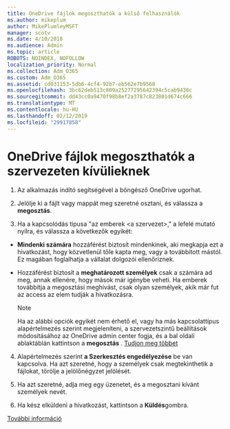 ```yaml
---
title: OneDrive fájlok megoszthatók a külső felhasználók
ms.author: mikeplum
author: MikePlumleyMSFT
manager: scotv
ms.date: 4/10/2018
ms.audience: Admin
ms.topic: article
ROBOTS: NOINDEX, NOFOLLOW
localization_priority: Normal
ms.collection: Adm_O365
ms.custom: Adm_O365
ms.assetid: cd031153-5db6-4cf4-92b7-eb562e7b9568
ms.openlocfilehash: 3bc62deb513c809a25277295642394c5cab9436c
ms.sourcegitcommit: dd43cc0a9470f98b8ef2a3787c823801d674c666
ms.translationtype: MT
ms.contentlocale: hu-HU
ms.lasthandoff: 02/12/2019
ms.locfileid: "29917858"
---
```

# <a name="share-files-in-onedrive-with-people-outside-your-organization"></a>OneDrive fájlok megoszthatók a szervezeten kívülieknek

1. Az alkalmazás indító segítségével a böngésző OneDrive ugorhat. 
    
2. Jelölje ki a fájlt vagy mappát meg szeretné osztani, és válassza a **megosztás**. 
    
3. Ha a kapcsolódás típusa "az emberek \<a szervezet\>," a lefelé mutató nyílra, és válassza a következők egyikét: 
    
  - **Mindenki számára** hozzáférést biztosít mindenkinek, aki megkapja ezt a hivatkozást, hogy közvetlenül tőle kapta meg, vagy a továbbított mástól. Ez magában foglalhatja a vállalat dolgozói ellenőriznek. 
    
  - Hozzáférést biztosít a **meghatározott személyek** csak a számára ad meg, annak ellenére, hogy mások már igénybe veheti. Ha emberek továbbítja a megosztási meghívást, csak olyan személyek, akik már fut az access az elem tudják a hivatkozásra. 
    
    > [!NOTE]
    > Ha az alábbi opciók egyikét nem érhető el, vagy ha más kapcsolattípus alapértelmezés szerint megjeleníteni, a szervezetszintű beállítások módosításához az OneDrive admin center fogja, és a bal oldali ablaktáblán kattintson a **megosztás** . [Tudjon meg többet](https://go.microsoft.com/fwlink/?linkid=871961)
  
4. Alapértelmezés szerint **a Szerkesztés engedélyezése** be van kapcsolva. Ha azt szeretné, hogy a személyek csak megtekinthetik a fájlokat, törölje a jelölőnégyzet jelölését. 
    
5. Ha azt szeretné, adja meg egy üzenetet, és a megosztani kívánt személyek nevét.
    
6. Ha kész elküldeni a hivatkozást, kattintson a **Küldés**gombra. 
    
[További információ](https://go.microsoft.com/fwlink/?linkid=871861)
  

